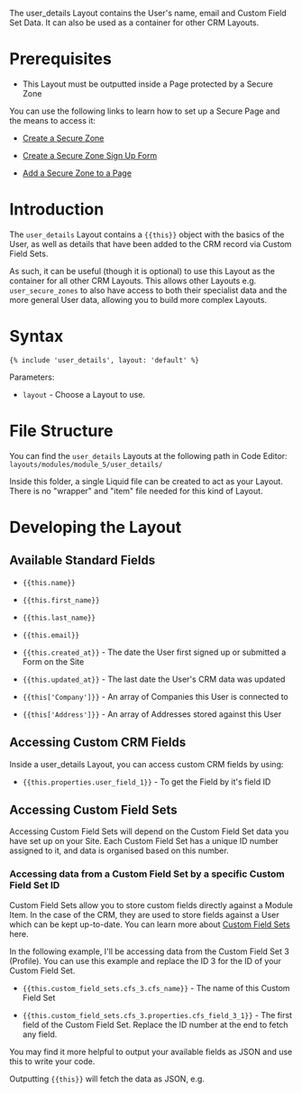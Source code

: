 
The user\_details Layout contains the User's name, email and Custom Field Set Data. It can also be used as a container for other CRM Layouts.

# Prerequisites

*   This Layout must be outputted inside a Page protected by a Secure Zone

You can use the following links to learn how to set up a Secure Page and the means to access it:

*   [Create a Secure Zone](https://help.siteglide.com/article/138-secure-zones-getting-started#2-creating-and-editing-a-secure-zone)

*   [Create a Secure Zone Sign Up Form](https://help.siteglide.com/article/138-secure-zones-getting-started#2-adding-a-sign-up-form)

*   [Add a Secure Zone to a Page](https://help.siteglide.com/article/138-secure-zones-getting-started#3-securing-pages)

# Introduction

The `user_details` Layout contains a `{{this}}` object with the basics of the User, as well as details that have been added to the CRM record via Custom Field Sets.&#x20;

As such, it can be useful (though it is optional) to use this Layout as the container for all other CRM Layouts. This allows other Layouts e.g. `user_secure_zones` to also have access to both their specialist data and the more general User data, allowing you to build more complex Layouts. &#x20;

# Syntax

`{% include 'user_details', layout: 'default' %}`

&#x20;Parameters:

*   `layout` - Choose a Layout to use.&#x20;

# File Structure

You can find the `user_details` Layouts at the following path in Code Editor:
`layouts/modules/module_5/user_details/`

Inside this folder, a single Liquid file can be created to act as your Layout. There is no "wrapper" and "item" file needed for this kind of Layout.

# Developing the Layout

## Available Standard Fields

*   `{{this.name}}`

*   `{{this.first_name}}`

*   `{{this.last_name}}`

*   `{{this.email}}`

*   `{{this.created_at}}` - The date the User first signed up or submitted a Form on the Site

*   `{{this.updated_at}}` - The last date the User's CRM data was updated

*   `{{this['Company']}}` - An array of Companies this User is connected to&#x20;

*   `{{this['Address']}}` - An array of Addresses stored against this User&#x20; 

## Accessing Custom CRM Fields

Inside a user\_details Layout, you can access custom CRM fields by using:

*   `{{this.properties.user_field_1}}` - To get the Field by it's field ID

## Accessing Custom Field Sets

Accessing Custom Field Sets will depend on the Custom Field Set data you have set up on your Site. Each Custom Field Set has a unique ID number assigned to it, and data is organised based on this number.&#x20;

<!-- ![](https://downloads.intercomcdn.com/i/o/227269090/9c6af9c06a6f7546ca3e6253/image.png) -->

### Accessing data from a Custom Field Set by a specific Custom Field Set ID

Custom Field Sets allow you to store custom fields directly against a Module Item. In the case of the CRM, they are used to store fields against a User which can be kept up-to-date. You can learn more about [Custom Field Sets](https://help.siteglide.com/en/article/custom-field-sets-euhsos/) here.

In the following example, I'll be accessing data from the Custom Field Set 3 (Profile). You can use this example and replace the ID 3 for the ID of your Custom Field Set.

*   `{{this.custom_field_sets.cfs_3.cfs_name}}` - The name of this Custom Field Set

*   `{{this.custom_field_sets.cfs_3.properties.cfs_field_3_1}}` - The first field of the Custom Field Set. Replace the ID number at the end to fetch any field.&#x20;

You may find it more helpful to output your available fields as JSON and use this to write your code.&#x20;

Outputting `{{this}}` will fetch the data as JSON, e.g.

<!-- ![](https://downloads.intercomcdn.com/i/o/227273759/92c84c54244ab1b07bc88455/image.png) --> 

